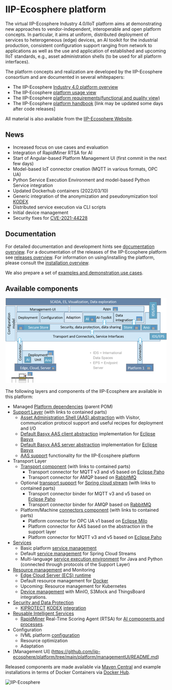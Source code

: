 # IIP-Ecosphere platform 

The virtual IIP-Ecosphere Industry 4.0/IIoT platform aims at demonstrating new approaches to vendor-independent, interoperable and open platform concepts. In particular, it aims at uniform, distributed deployment of services to heterogeneous (edge) devices, an AI toolkit for the industrial production, consistent configuration support ranging from network to applications as well as the use and application of established and upcoming IIoT standards, e.g., asset administration shells (to be used for all platform interfaces).

The platform concepts and realization are developed by the IIP-Ecosphere consortium and are documented in several whitepapers:
  * The IIP-Ecosphere [Industry 4.0 platform overview](https://doi.org/10.5281/zenodo.4485756)
  * The IIP-Ecosphere [platform usage view](https://doi.org/10.5281/zenodo.448580)
  * The IIP-Ecosphere [platform requirements(functional and quality view)](https://doi.org/10.5281/zenodo.4485774)
  * The IIP-Ecosphere [platform handbook](https://doi.org/10.5281/zenodo.5168946) [link may be updated some days after code releases]

All material is also available from the [IIP-Ecosphere Website](https://www.iip-ecosphere.eu/).

## News

* Increased focus on use cases and evaluation
* Integration of RapidMiner RTSA for AI
* Start of Angular-based Platform Management UI (first commit in the next few days)
* Model-based IoT connector creation (MQTT in various formats, OPC UA)
* Python Service Execution Environment and model-based Python Service integration
* Updated Dockerhub containers (2022/03/10)
* Generic integration of the anonymization and pseudonymization tool [KODEX](https://heykodex.com/)
* Distributed service execution via CLI scripts
* Initial device management
* Security fixes for [CVE-2021-44228](https://nvd.nist.gov/vuln/detail/CVE-2021-44228)

## Documentation

For detailed documentation and development hints see [documentation overview](https://github.com/iip-ecosphere/platform/tree/main/platform/documentation/README.md). For a documentation of the releases of the IIP-Ecosphere platform see [releases overview](https://github.com/iip-ecosphere/platform/tree/main/platform/documentation/RELEASES.md). For information on using/installing the platform, please consult the [installation overview](https://github.com/iip-ecosphere/platform/tree/main/platform/documentation/INSTALL.md). 

We also prepare a set of [examples and demonstration use cases](https://github.com/iip-ecosphere/platform/tree/main/platform/examples/README.md).

## Available components

![Architecture Overview](ArchitectureOverview.png)


The following layers and components of the IIP-Ecosphere are available in this platform:
* Managed [Platform dependencies](https://github.com/iip-ecosphere/platform/tree/main/platform/platformDependencies/README.md) (parent POM)
* [Support Layer](https://github.com/iip-ecosphere/platform/tree/main/platform/support/README.md) (with links to contained parts)
    * [Asset Administration Shell (AAS) abstraction](https://github.com/iip-ecosphere/platform/tree/main/platform/support.aas.basyx/README.md) with Visitor, communication protocol support and useful recipes for deployment and I/O
    * [Default Basyx AAS client abstraction](https://github.com/iip-ecosphere/platform/tree/main/platform/support.aas.basxy/README.md) implementation for [Eclipse Basyx](https://www.eclipse.org/basyx/)
    * [Default Basyx AAS server abstraction](https://github.com/iip-ecosphere/platform/tree/main/platform/support.aas.basxy/README.md) implementation for [Eclipse Basyx](https://www.eclipse.org/basyx/)
    * [AAS support](https://github.com/iip-ecosphere/platform/tree/main/platform/support.iip-aas/README.md) functionality for the IIP-Ecosphere platform
* Transport Layer
    * [Transport component](https://github.com/iip-ecosphere/platform/tree/main/platform/transport/README.md) (with links to contained parts)
         * Transport connector for MQTT v3 and v5 based on [Eclipse Paho](https://www.eclipse.org/paho/)
         * Transport connector for AMQP based on [RabbitMQ](https://www.rabbitmq.com/)
    * Optional [transport support](https://github.com/iip-ecosphere/platform/tree/main/platform/transport/README.md) for [Spring cloud stream](https://spring.io/projects/spring-cloud-stream) (with links to contained parts)
         * Transport connector binder for MQTT v3 and v5 based on [Eclipse Paho](https://www.eclipse.org/paho/)
         * Transport connector binder for AMQP based on [RabbitMQ](https://www.rabbitmq.com/)
    * Platform/Machine [connectors component](https://github.com/iip-ecosphere/platform/tree/main/platform/connectors/README.md) (with links to contained parts)
       * Platform connector for OPC UA v1 based on [Eclipse Milo](https://projects.eclipse.org/projects/iot.milo)
       * Platform connector for AAS based on the abstraction in the support layer
       * Platform connector for MQTT v3 and v5 based on [Eclipse Paho](https://www.eclipse.org/paho/)
 * [Services](https://github.com/iip-ecosphere/platform/tree/main/platform/services/README.md) 
    * Basic platform [service management](https://github.com/iip-ecosphere/platform/tree/main/platform/services/services/README.md) 
    * Default [service management](https://github.com/iip-ecosphere/platform/tree/main/platform/services/services.spring/README.md) for Spring Cloud Streams
    * Multi-language [service execution environment](https://github.com/iip-ecosphere/platform/tree/main/platform/services/services.execution/README.md) for Java and Python (connected through protocols of the Support Layer)
 * [Resource management](https://github.com/iip-ecosphere/platform/tree/main/platform/resources/README.md) and Monitoring
    * [Edge Cloud Server (ECS) runtime](https://github.com/iip-ecosphere/platform/tree/main/platform/resources/ecsRuntime/README.md)
    * Default resource management for [Docker](https://github.com/iip-ecosphere/platform/tree/main/platform/resources/ecsRuntime.docker/README.md)
    * Upcoming: Resource management for Kubernetes
    * [Device management](https://github.com/iip-ecosphere/platform/tree/main/platform/resources/deviceMgt/README.md) with MinIO, S3Mock and ThingsBoard integrations.
 * [Security and Data Protection](https://github.com/iip-ecosphere/platform/tree/main/platform/securityDataProtection/README.md)
    * [KIPROTECT](https://kiprotect.com/) [KODEX](https://heykodex.com/) [integration](https://github.com/iip-ecosphere/platform/tree/main/platform/securityDataProtection/security.services.kodex/README.md)
 * [Reusable Intelligent Services](https://github.com/iip-ecosphere/platform/tree/main/platform/reusableIntelligentServices/README.md)
    * [RapidMiner](https://rapidminer.com) Real-Time Scoring Agent (RTSA) for [AI components and processes](https://github.com/iip-ecosphere/platform/tree/main/platform/reusableIntelligentServices/kiServices.rapidminer.rtsa/README.md).
 * Configuration
    * IVML platform [configuration](https://github.com/iip-ecosphere/platform/tree/main/platform/configuration/configuration/README.md)
    * Resource optimization
    * Adaptation
 * [Management UI] (https://github.com/iip-ecosphere/platform/tree/main/platform/managementUI/README.md)
    

Released components are made available via [Maven Central](https://search.maven.org/search?q=iip-ecosphere) and example installations in terms of Docker Containers via [Docker Hub](https://hub.docker.com/r/iipecosphere/platform).

![IIP-Ecosphere](logo.png)
